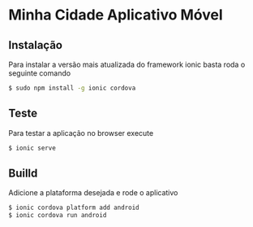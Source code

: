 # Minha Cidade Aplicativo Móvel

## Instalação

Para instalar a versão mais atualizada do framework ionic basta roda o seguinte comando

```bash
$ sudo npm install -g ionic cordova
```

## Teste

Para testar a aplicação no browser execute

```bash
$ ionic serve
```

## Builld

Adicione a plataforma desejada e rode o aplicativo

```bash
$ ionic cordova platform add android
$ ionic cordova run android
```
